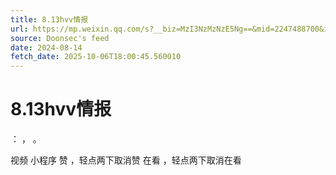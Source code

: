 ```yaml
---
title: 8.13hvv情报
url: https://mp.weixin.qq.com/s?__biz=MzI3NzMzNzE5Ng==&mid=2247488700&idx=1&sn=7d04004b75aafbc5ae6b6b492b294c3d
source: Doonsec's feed
date: 2024-08-14
fetch_date: 2025-10-06T18:00:45.560010
---
```


# 8.13hvv情报

：
，
。

视频
小程序
赞
，轻点两下取消赞
在看
，轻点两下取消在看